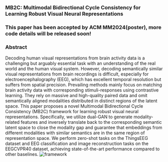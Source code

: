 ### MB2C: Multimodal Bidirectional Cycle Consistency for Learning Robust Visual Neural Representations
### This paper has been accepted by **ACM MM2024(poster)**, more code details will be released soon!
### Abstract
Decoding human visual representations from brain activity data is a challenging but arguably essential task with an understanding of the real world and the human visual system. However, decoding semantically similar visual representations from brain recordings is difficult, especially for electroencephalography (EEG), which has excellent temporal resolution but suffers from spatial precision. Prevailing methods mainly focus on matching brain activity data with corresponding stimuli-responses using contrastive learning. They rely on massive and high-quality paired data and omit semantically aligned modalities distributed in distinct regions of the latent space. This paper proposes a novel Multimodal Bidirectional Cycle Consistency (MB2C) framework for learning robust visual neural representations. Specifically, we utilize dual-GAN to generate modality-related features and inversely translate back to the corresponding semantic latent space to close the modality gap and guarantee that embeddings from different modalities with similar semantics are in the same region of representation space. We perform zero-shot tasks on the ThingsEEG dataset and EEG classification and image reconstruction tasks on the EEGCVPR40 dataset, achieving state-of-the-art performance compared to other baselines. 
![framework](https://github.com/user-attachments/assets/1bc30602-b99b-487b-84c8-22510dfe5723)
